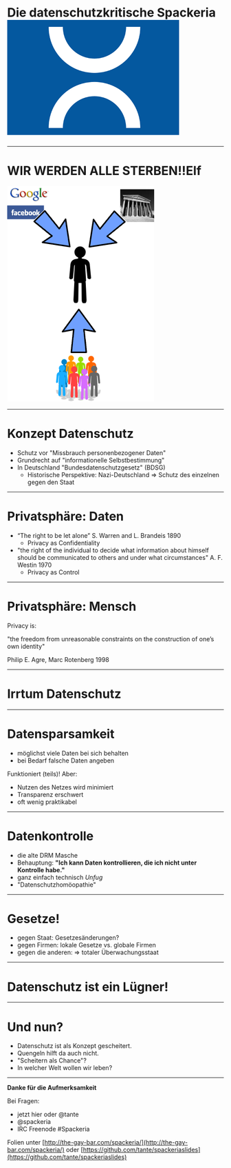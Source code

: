 # Die datenschutzkritische Spackeria ![Spackeria Logo](images/spackeria.png)

---
# WIR WERDEN ALLE STERBEN!!Elf

![threats](images/threat.png)

---
# Konzept Datenschutz

* Schutz vor "Missbrauch personenbezogener Daten"
* Grundrecht auf "informationelle Selbstbestimmung"
* In Deutschland "Bundesdatenschutzgesetz" (BDSG)
    * Historische Perspektive: Nazi-Deutschland
      => Schutz des einzelnen gegen den Staat
---
# Privatsphäre: Daten

* “The right to be let alone” S. Warren and L. Brandeis 1890
    * Privacy as Confidentiality
* "the right of the individual to decide what information about himself should be communicated to others and under what circumstances" A. F. Westin 1970
    * Privacy as Control
---
# Privatsphäre: Mensch

Privacy is:

"the freedom from unreasonable constraints on the construction of one’s own identity"

Philip E. Agre, Marc Rotenberg 1998

---
# Irrtum Datenschutz
---
# Datensparsamkeit

* möglichst viele Daten bei sich behalten
* bei Bedarf falsche Daten angeben

Funktioniert (teils)! Aber:

* Nutzen des Netzes wird minimiert
* Transparenz erschwert
* oft wenig praktikabel
---
# Datenkontrolle

* die alte DRM Masche
* Behauptung:
  **"Ich kann Daten kontrollieren, die ich nicht unter Kontrolle habe."**
* ganz einfach technisch *Unfug*
* "Datenschutzhomöopathie"

---
# Gesetze!

* gegen Staat: Gesetzesänderungen?
* gegen Firmen: lokale Gesetze vs. globale Firmen
* gegen die anderen: => totaler Überwachungsstaat

---
# Datenschutz ist ein Lügner!

---
# Und nun?

* Datenschutz ist als Konzept gescheitert.
* Quengeln hilft da auch nicht.
* "Scheitern als Chance"?
* In welcher Welt wollen wir leben?

---
**Danke für die Aufmerksamkeit**

Bei Fragen:

* jetzt hier oder @tante
* @spackeria
* IRC Freenode #Spackeria

Folien unter [http://the-gay-bar.com/spackeria/](http://the-gay-bar.com/spackeria/) oder 
[https://github.com/tante/spackeriaslides](https://github.com/tante/spackeriaslides)
